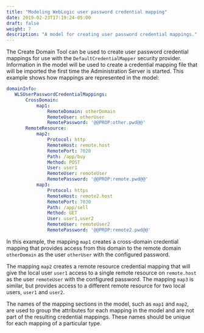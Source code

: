 ```yaml
---
title: "Modeling WebLogic user password credential mapping"
date: 2019-02-23T17:19:24-05:00
draft: false
weight: 7
description: "A model for creating user password credential mappings."
---
```




The Create Domain Tool can be used to create user password credential mappings for use with the `DefaultCredentialMapper` security provider.
Information in the model will be used to create a credential mapping file that will be imported the first time the Administration Server is started. This example shows how mappings are represented in the model:
```yaml
domainInfo:
   WLSUserPasswordCredentialMappings:
       CrossDomain:
           map1:
               RemoteDomain: otherDomain
               RemoteUser: otherUser
               RemotePassword: '@@PROP:other.pwd@@'
       RemoteResource:
           map2:
               Protocol: http
               RemoteHost: remote.host
               RemotePort: 7020
               Path: /app/buy
               Method: POST
               User: user1
               RemoteUser: remoteUser
               RemotePassword: '@@PROP:remote.pwd@@'
           map3:
               Protocol: https
               RemoteHost: remote2.host
               RemotePort: 7030
               Path: /app/sell
               Method: GET
               User: user1,user2
               RemoteUser: remoteUser2
               RemotePassword: '@@PROP:remote2.pwd@@'
```
In this example, the mapping `map1` creates a cross-domain credential mapping that provides access from this domain to the remote domain `otherDomain` as the user `otherUser` with the configured password.

The mapping `map2` creates a remote resource credential mapping that will give the local user `user1` access to a single remote resource on `remote.host` as the user `remoteUser` with the configured password. The mapping `map3` is similar, but provides access to a different remote resource for two local users, `user1` and `user2`.

The names of the mapping sections in the model, such as `map1` and `map2`, are used to group the attributes for each mapping in the model and are not part of the resulting credential mappings. These names should be unique for each mapping of a particular type.
